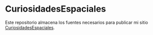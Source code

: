 # CuriosidadesEspaciales
Este repositorio almacena los fuentes necesarios para publicar mi sitio [CuriosidadesEspaciales](https://curiosidadesespaciales.ar).